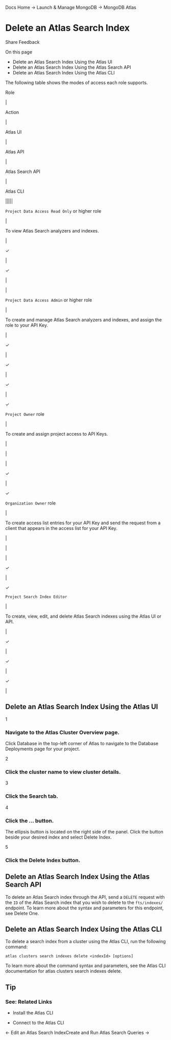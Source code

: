 Docs Home → Launch & Manage MongoDB → MongoDB Atlas

# Delete an Atlas Search Index

Share Feedback

On this page

  * Delete an Atlas Search Index Using the Atlas UI
  * Delete an Atlas Search Index Using the Atlas Search API
  * Delete an Atlas Search Index Using the Atlas CLI

The following table shows the modes of access each role supports.

Role

|

Action

|

Atlas UI

|

Atlas API

|

Atlas Search API

|

Atlas CLI  
  
|||||  
  
`Project Data Access Read Only` or higher role

|

To view Atlas Search analyzers and indexes.

|

✓

|

✓

|

|  
  
`Project Data Access Admin` or higher role

|

To create and manage Atlas Search analyzers and indexes, and assign the role
to your API Key.

|

✓

|

✓

|

✓

|

✓  
  
`Project Owner` role

|

To create and assign project access to API Keys.

|

|

|

✓

|

✓  
  
`Organization Owner` role

|

To create access list entries for your API Key and send the request from a
client that appears in the access list for your API Key.

|

|

|

✓

|

✓  
  
`Project Search Index Editor`

|

To create, view, edit, and delete Atlas Search indexes using the Atlas UI or
API.

|

✓

|

✓

|

✓

|  
  
## Delete an Atlas Search Index Using the Atlas UI

1

### Navigate to the Atlas Cluster Overview page.

Click Database in the top-left corner of Atlas to navigate to the Database
Deployments page for your project.

2

### Click the cluster name to view cluster details.

3

### Click the Search tab.

4

### Click the ... button.

The ellipsis button is located on the right side of the panel. Click the
button beside your desired index and select Delete Index.

5

### Click the Delete Index button.

## Delete an Atlas Search Index Using the Atlas Search API

To delete an Atlas Search index through the API, send a `DELETE` request with
the `ID` of the Atlas Search index that you wish to delete to the
`fts/indexes/` endpoint. To learn more about the syntax and parameters for
this endpoint, see Delete One.

## Delete an Atlas Search Index Using the Atlas CLI

To delete a search index from a cluster using the Atlas CLI, run the following
command:

    
    
    atlas clusters search indexes delete <indexId> [options]  
      
  
To learn more about the command syntax and parameters, see the Atlas CLI
documentation for atlas clusters search indexes delete.

## Tip

### See: Related Links

  * Install the Atlas CLI

  * Connect to the Atlas CLI

← Edit an Atlas Search IndexCreate and Run Atlas Search Queries →

